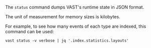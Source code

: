 The `status` command dumps VAST's runtime state in JSON format.

The unit of measurement for memory sizes is kilobytes.

For example, to see how many events of each type are indexed, this command can
be used:

```
vast status -v verbose | jq '.index.statistics.layouts'
```
